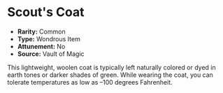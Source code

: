 # Scout's Coat

- **Rarity:** Common
- **Type:** Wondrous Item
- **Attunement:** No
- **Source:** Vault of Magic

This lightweight, woolen coat is typically left naturally colored or dyed in earth tones or darker shades of green. While wearing the coat, you can tolerate temperatures as low as –100 degrees Fahrenheit.
